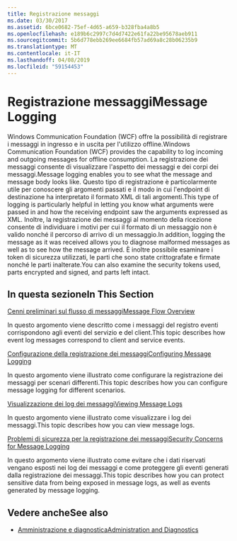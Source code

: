 ```yaml
---
title: Registrazione messaggi
ms.date: 03/30/2017
ms.assetid: 6bce0682-75ef-4d65-a659-b328fba4a8b5
ms.openlocfilehash: e189b6c2997c7d4d7422e61fa22be95678aeb911
ms.sourcegitcommit: 5b6d778ebb269ee6684fb57ad69a8c28b06235b9
ms.translationtype: MT
ms.contentlocale: it-IT
ms.lasthandoff: 04/08/2019
ms.locfileid: "59154453"
---
```

# <a name="message-logging"></a><span data-ttu-id="22de2-102">Registrazione messaggi</span><span class="sxs-lookup"><span data-stu-id="22de2-102">Message Logging</span></span>
<span data-ttu-id="22de2-103">Windows Communication Foundation (WCF) offre la possibilità di registrare i messaggi in ingresso e in uscita per l'utilizzo offline.</span><span class="sxs-lookup"><span data-stu-id="22de2-103">Windows Communication Foundation (WCF) provides the capability to log incoming and outgoing messages for offline consumption.</span></span> <span data-ttu-id="22de2-104">La registrazione dei messaggi consente di visualizzare l'aspetto dei messaggi e dei corpi dei messaggi.</span><span class="sxs-lookup"><span data-stu-id="22de2-104">Message logging enables you to see what the message and message body looks like.</span></span> <span data-ttu-id="22de2-105">Questo tipo di registrazione è particolarmente utile per conoscere gli argomenti passati e il modo in cui l'endpoint di destinazione ha interpretato il formato XML di tali argomenti.</span><span class="sxs-lookup"><span data-stu-id="22de2-105">This type of logging is particularly helpful in letting you know what arguments were passed in and how the receiving endpoint saw the arguments expressed as XML.</span></span> <span data-ttu-id="22de2-106">Inoltre, la registrazione dei messaggi al momento della ricezione consente di individuare i motivi per cui il formato di un messaggio non è valido nonché il percorso di arrivo di un messaggio.</span><span class="sxs-lookup"><span data-stu-id="22de2-106">In addition, logging the message as it was received allows you to diagnose malformed messages as well as to see how the message arrived.</span></span> <span data-ttu-id="22de2-107">È inoltre possibile esaminare i token di sicurezza utilizzati, le parti che sono state crittografate e firmate nonché le parti inalterate.</span><span class="sxs-lookup"><span data-stu-id="22de2-107">You can also examine the security tokens used, parts encrypted and signed, and parts left intact.</span></span>  
  
## <a name="in-this-section"></a><span data-ttu-id="22de2-108">In questa sezione</span><span class="sxs-lookup"><span data-stu-id="22de2-108">In This Section</span></span>  
 [<span data-ttu-id="22de2-109">Cenni preliminari sul flusso di messaggi</span><span class="sxs-lookup"><span data-stu-id="22de2-109">Message Flow Overview</span></span>](../../../../docs/framework/wcf/diagnostics/message-flow-overview.md)  
  
 <span data-ttu-id="22de2-110">In questo argomento viene descritto come i messaggi del registro eventi corrispondono agli eventi del servizio e del client.</span><span class="sxs-lookup"><span data-stu-id="22de2-110">This topic describes how event log messages correspond to client and service events.</span></span>  
  
 [<span data-ttu-id="22de2-111">Configurazione della registrazione dei messaggi</span><span class="sxs-lookup"><span data-stu-id="22de2-111">Configuring Message Logging</span></span>](../../../../docs/framework/wcf/diagnostics/configuring-message-logging.md)  
  
 <span data-ttu-id="22de2-112">In questo argomento viene illustrato come configurare la registrazione dei messaggi per scenari differenti.</span><span class="sxs-lookup"><span data-stu-id="22de2-112">This topic describes how you can configure message logging for different scenarios.</span></span>  
  
 [<span data-ttu-id="22de2-113">Visualizzazione dei log dei messaggi</span><span class="sxs-lookup"><span data-stu-id="22de2-113">Viewing Message Logs</span></span>](../../../../docs/framework/wcf/diagnostics/viewing-message-logs.md)  
  
 <span data-ttu-id="22de2-114">In questo argomento viene illustrato come visualizzare i log dei messaggi.</span><span class="sxs-lookup"><span data-stu-id="22de2-114">This topic describes how you can view message logs.</span></span>  
  
 [<span data-ttu-id="22de2-115">Problemi di sicurezza per la registrazione dei messaggi</span><span class="sxs-lookup"><span data-stu-id="22de2-115">Security Concerns for Message Logging</span></span>](../../../../docs/framework/wcf/diagnostics/security-concerns-for-message-logging.md)  
  
 <span data-ttu-id="22de2-116">In questo argomento viene illustrato come evitare che i dati riservati vengano esposti nei log dei messaggi e come proteggere gli eventi generati dalla registrazione dei messaggi.</span><span class="sxs-lookup"><span data-stu-id="22de2-116">This topic describes how you can protect sensitive data from being exposed in message logs, as well as events generated by message logging.</span></span>  
  
## <a name="see-also"></a><span data-ttu-id="22de2-117">Vedere anche</span><span class="sxs-lookup"><span data-stu-id="22de2-117">See also</span></span>

- [<span data-ttu-id="22de2-118">Amministrazione e diagnostica</span><span class="sxs-lookup"><span data-stu-id="22de2-118">Administration and Diagnostics</span></span>](../../../../docs/framework/wcf/diagnostics/index.md)
